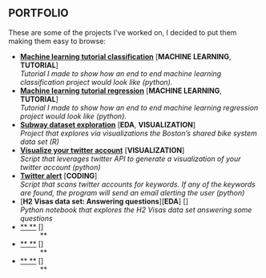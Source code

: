 ## PORTFOLIO	

These are some of the projects I've worked on, I decided to put them making them easy to browse:

* [**Machine learning tutorial classification**](https://github.com/nachocarracedo/portfolio/blob/master/ML_tutorial_python_classification/classification_tutorial.ipynb) [**MACHINE LEARNING**, **TUTORIAL**]<br>
*Tutorial I made to show how an end to end machine learning classification project would look like (python).*
* [**Machine learning tutorial regression**](https://github.com/nachocarracedo/portfolio/blob/master/ML_tutorial_python_regression/regression_tutorial.ipynb) [**MACHINE LEARNING**, **TUTORIAL**]<br>
*Tutorial I made to show how an end to end machine learning regression project would look like (python).*
* [**Subway dataset exploration**](https://github.com/nachocarracedo/portfolio/blob/master/Hubway/Hubway.md) [**EDA**, **VISUALIZATION**]<br>
*Project that explores via visualizations the Boston’s shared bike system data set (R)*
* [**Visualize your twitter account**](https://github.com/nachocarracedo/my_twitter) [**VISUALIZATION**]<br>
*Script that leverages twitter API to generate a visualization of your twitter account (python)*
* [**Twitter alert**]() [**CODING**]<br>
*Script that scans twitter accounts for keywords. If any of the keywords are found, the program will send an email alerting the user (python)*
* [**H2 Visas data set: Answering questions**][**EDA**] []<br>
*Python notebook that explores the H2 Visas data set answering some questions*
* [** **]() []<br>
&nbsp;&nbsp;&nbsp;&nbsp;&nbsp;&nbsp;&nbsp;&nbsp;&nbsp;&nbsp;**
* [** **]() []<br>
&nbsp;&nbsp;&nbsp;&nbsp;&nbsp;&nbsp;&nbsp;&nbsp;&nbsp;&nbsp;**
* [** **]() []<br>
&nbsp;&nbsp;&nbsp;&nbsp;&nbsp;&nbsp;&nbsp;&nbsp;&nbsp;&nbsp;**	